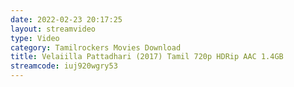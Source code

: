 ```yaml
---
date: 2022-02-23 20:17:25
layout: streamvideo
type: Video
category: Tamilrockers Movies Download
title: Velaiilla Pattadhari (2017) Tamil 720p HDRip AAC 1.4GB
streamcode: iuj920wgry53
---
```


